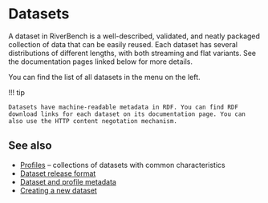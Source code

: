 # Datasets

A dataset in RiverBench is a well-described, validated, and neatly packaged collection of data that can be easily reused. Each dataset has several distributions of different lengths, with both streaming and flat variants. See the documentation pages linked below for more details.

You can find the list of all datasets in the menu on the left.

!!! tip

    Datasets have machine-readable metadata in RDF. You can find RDF download links for each dataset on its documentation page. You can also use the HTTP content negotation mechanism.

## See also
* [Profiles](../profiles) – collections of datasets with common characteristics
* [Dataset release format](../documentation/dataset-release-format)
* [Dataset and profile metadata](../documentation/metadata)
* [Creating a new dataset](../documentation/creating-new-dataset)
